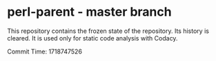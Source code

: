 # perl-parent - master branch

This repository contains the frozen state of the repository.
Its history is cleared. It is used only for static code
analysis with Codacy.

Commit Time: 1718747526